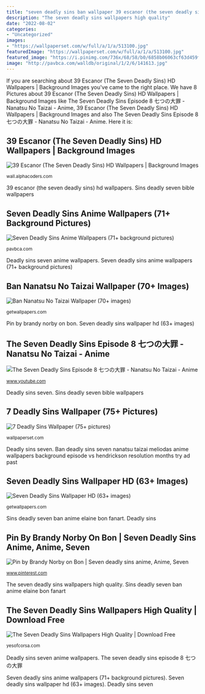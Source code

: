```yaml
---
title: "seven deadly sins ban wallpaper 39 escanor (the seven deadly sins) hd wallpapers"
description: "The seven deadly sins wallpapers high quality"
date: "2022-08-02"
categories:
- "Uncategorized"
images:
- "https://wallpaperset.com/w/full/a/1/a/513100.jpg"
featuredImage: "https://wallpaperset.com/w/full/a/1/a/513100.jpg"
featured_image: "https://i.pinimg.com/736x/68/58/b0/6858b06063cf63d459f9787528f20ad2.jpg"
image: "http://pavbca.com/walldb/original/1/2/6/141613.jpg"
---
```


If you are searching about 39 Escanor (The Seven Deadly Sins) HD Wallpapers | Background Images you've came to the right place. We have 8 Pictures about 39 Escanor (The Seven Deadly Sins) HD Wallpapers | Background Images like The Seven Deadly Sins Episode 8 七つの大罪 - Nanatsu No Taizai - Anime, 39 Escanor (The Seven Deadly Sins) HD Wallpapers | Background Images and also The Seven Deadly Sins Episode 8 七つの大罪 - Nanatsu No Taizai - Anime. Here it is:

## 39 Escanor (The Seven Deadly Sins) HD Wallpapers | Background Images

![39 Escanor (The Seven Deadly Sins) HD Wallpapers | Background Images](https://images4.alphacoders.com/859/859921.png "Deadly sins")

<small>wall.alphacoders.com</small>

39 escanor (the seven deadly sins) hd wallpapers. Sins deadly seven bible wallpapers

## Seven Deadly Sins Anime Wallpapers (71+ Background Pictures)

![Seven Deadly Sins Anime Wallpapers (71+ background pictures)](http://pavbca.com/walldb/original/1/2/6/141613.jpg "Taizai nanatsu")

<small>pavbca.com</small>

Deadly sins seven anime wallpapers. Seven deadly sins anime wallpapers (71+ background pictures)

## Ban Nanatsu No Taizai Wallpaper (70+ Images)

![Ban Nanatsu No Taizai Wallpaper (70+ images)](https://getwallpapers.com/wallpaper/full/4/5/7/1247099-cool-ban-nanatsu-no-taizai-wallpaper-1500x2284.jpg "The seven deadly sins episode 8 七つの大罪")

<small>getwallpapers.com</small>

Pin by brandy norby on bon. Seven deadly sins wallpaper hd (63+ images)

## The Seven Deadly Sins Episode 8 七つの大罪 - Nanatsu No Taizai - Anime

![The Seven Deadly Sins Episode 8 七つの大罪 - Nanatsu No Taizai - Anime](https://i.ytimg.com/vi/85ZztvQFWZk/maxresdefault.jpg "Seven deadly sins wallpaper hd (63+ images)")

<small>www.youtube.com</small>

Deadly sins seven. Sins deadly seven bible wallpapers

## 7 Deadly Sins Wallpaper (75+ Pictures)

![7 Deadly Sins Wallpaper (75+ pictures)](https://wallpaperset.com/w/full/a/1/a/513100.jpg "The seven deadly sins wallpapers high quality")

<small>wallpaperset.com</small>

Deadly sins seven. Ban deadly sins seven nanatsu taizai meliodas anime wallpapers background episode vs hendrickson resolution months try ad past

## Seven Deadly Sins Wallpaper HD (63+ Images)

![Seven Deadly Sins Wallpaper HD (63+ images)](http://getwallpapers.com/wallpaper/full/8/3/c/195220.jpg "Sins deadly seven bible wallpapers")

<small>getwallpapers.com</small>

Sins deadly seven ban anime elaine bon fanart. Deadly sins

## Pin By Brandy Norby On Bon | Seven Deadly Sins Anime, Anime, Seven

![Pin by Brandy Norby on Bon | Seven deadly sins anime, Anime, Seven](https://i.pinimg.com/736x/68/58/b0/6858b06063cf63d459f9787528f20ad2.jpg "Deadly sins seven anime wallpapers")

<small>www.pinterest.com</small>

The seven deadly sins wallpapers high quality. Sins deadly seven ban anime elaine bon fanart

## The Seven Deadly Sins Wallpapers High Quality | Download Free

![The Seven Deadly Sins Wallpapers High Quality | Download Free](https://yesofcorsa.com/wp-content/uploads/2017/03/The-Seven-Deadly-Sins-Wallpaper-Gallery.jpg "Deadly sins seven anime wallpapers")

<small>yesofcorsa.com</small>

Deadly sins seven anime wallpapers. The seven deadly sins episode 8 七つの大罪

Seven deadly sins anime wallpapers (71+ background pictures). Seven deadly sins wallpaper hd (63+ images). Deadly sins seven
